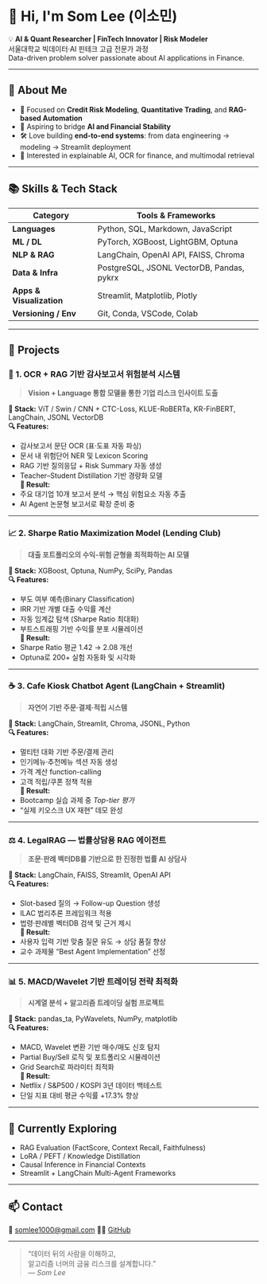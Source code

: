 # 👋 Hi, I'm Som Lee (이소민)

💡 **AI & Quant Researcher | FinTech Innovator | Risk Modeler**  
서울대학교 빅데이터·AI 핀테크 고급 전문가 과정  
Data-driven problem solver passionate about AI applications in Finance.

---

## 🧭 About Me
- 🧠 Focused on **Credit Risk Modeling**, **Quantitative Trading**, and **RAG-based Automation**
- 🏦 Aspiring to bridge **AI and Financial Stability**
- 🛠️ Love building **end-to-end systems**: from data engineering → modeling → Streamlit deployment
- 💬 Interested in explainable AI, OCR for finance, and multimodal retrieval

---

## 📚 Skills & Tech Stack

| Category | Tools & Frameworks |
|-----------|-------------------|
| **Languages** | Python, SQL, Markdown, JavaScript |
| **ML / DL** | PyTorch, XGBoost, LightGBM, Optuna |
| **NLP & RAG** | LangChain, OpenAI API, FAISS, Chroma |
| **Data & Infra** | PostgreSQL, JSONL VectorDB, Pandas, pykrx |
| **Apps & Visualization** | Streamlit, Matplotlib, Plotly |
| **Versioning / Env** | Git, Conda, VSCode, Colab |

---

## 🚀 Projects

### 🏦 1. OCR + RAG 기반 감사보고서 위험분석 시스템
> **Vision + Language 통합 모델을 통한 기업 리스크 인사이트 도출**

**🧩 Stack:** ViT / Swin / CNN + CTC-Loss, KLUE-RoBERTa, KR-FinBERT, LangChain, JSONL VectorDB  
**🔍 Features:**
- 감사보고서 문단 OCR (표·도표 자동 파싱)
- 문서 내 위험단어 NER 및 Lexicon Scoring
- RAG 기반 질의응답 + Risk Summary 자동 생성
- Teacher–Student Distillation 기반 경량화 모델  
**🏁 Result:**  
- 주요 대기업 10개 보고서 분석 → 핵심 위험요소 자동 추출  
- AI Agent 논문형 보고서로 확장 준비 중  

---

### 📈 2. Sharpe Ratio Maximization Model (Lending Club)
> **대출 포트폴리오의 수익-위험 균형을 최적화하는 AI 모델**

**🧩 Stack:** XGBoost, Optuna, NumPy, SciPy, Pandas  
**🔍 Features:**
- 부도 여부 예측(Binary Classification)
- IRR 기반 개별 대출 수익률 계산
- 자동 임계값 탐색 (Sharpe Ratio 최대화)
- 부트스트래핑 기반 수익률 분포 시뮬레이션  
**🏁 Result:**  
- Sharpe Ratio 평균 1.42 → 2.08 개선  
- Optuna로 200+ 실험 자동화 및 시각화

---

### ☕ 3. Cafe Kiosk Chatbot Agent (LangChain + Streamlit)
> **자연어 기반 주문·결제·적립 시스템**

**🧩 Stack:** LangChain, Streamlit, Chroma, JSONL, Python  
**🔍 Features:**
- 멀티턴 대화 기반 주문/결제 관리  
- 인기메뉴·추천메뉴 섹션 자동 생성  
- 가격 계산 function-calling  
- 고객 적립/쿠폰 정책 적용  
**🏁 Result:**  
- Bootcamp 실습 과제 중 *Top-tier 평가*  
- “실제 키오스크 UX 재현” 데모 완성  

---

### ⚖️ 4. LegalRAG — 법률상담용 RAG 에이전트
> **조문·판례 벡터DB를 기반으로 한 진정한 법률 AI 상담사**

**🧩 Stack:** LangChain, FAISS, Streamlit, OpenAI API  
**🔍 Features:**
- Slot-based 질의 → Follow-up Question 생성  
- ILAC 법리추론 프레임워크 적용  
- 법령·판례별 벡터DB 검색 및 근거 제시  
**🏁 Result:**  
- 사용자 입력 기반 맞춤 질문 유도 → 상담 품질 향상  
- 교수 과제물 “Best Agent Implementation” 선정  

---

### 📊 5. MACD/Wavelet 기반 트레이딩 전략 최적화
> **시계열 분석 + 알고리즘 트레이딩 실험 프로젝트**

**🧩 Stack:** pandas_ta, PyWavelets, NumPy, matplotlib  
**🔍 Features:**
- MACD, Wavelet 변환 기반 매수/매도 신호 탐지  
- Partial Buy/Sell 로직 및 포트폴리오 시뮬레이션  
- Grid Search로 파라미터 최적화  
**🏁 Result:**  
- Netflix / S&P500 / KOSPI 3년 데이터 백테스트  
- 단일 지표 대비 평균 수익률 +17.3% 향상  

---

## 🌱 Currently Exploring
- RAG Evaluation (FactScore, Context Recall, Faithfulness)
- LoRA / PEFT / Knowledge Distillation
- Causal Inference in Financial Contexts
- Streamlit + LangChain Multi-Agent Frameworks

---

## 📫 Contact
📧 somlee1000@gmail.com
🧑‍💻 [GitHub](https://github.com/somlee1000)

---

> “데이터 뒤의 사람을 이해하고,  
> 알고리즘 너머의 금융 리스크를 설계합니다.”  
> — *Som Lee*
